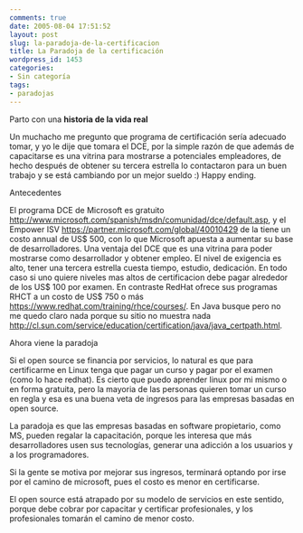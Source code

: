 ```yaml
---
comments: true
date: 2005-08-04 17:51:52
layout: post
slug: la-paradoja-de-la-certificacion
title: La Paradoja de la certificación
wordpress_id: 1453
categories:
- Sin categoría
tags:
- paradojas
---
```


Parto con una **historia de la vida real**

Un muchacho me pregunto que programa de certificación sería adecuado tomar, y yo le dije que tomara el DCE, por la simple razón de que además de capacitarse es una vitrina para mostrarse a potenciales empleadores, de hecho después de obtener su tercera estrella lo contactaron para un buen trabajo y se está cambiando por un mejor sueldo :) Happy ending.

Antecedentes

El programa DCE de Microsoft es gratuito http://www.microsoft.com/spanish/msdn/comunidad/dce/default.asp, y el Empower ISV https://partner.microsoft.com/global/40010429 de la tiene un costo annual de US$ 500, con lo que Microsoft apuesta a aumentar su base de desarrolladores.
Una ventaja del DCE que es una vitrina para poder mostrarse como desarrollador y obtener empleo. El nivel de exigencia es alto, tener una tercera estrella cuesta tiempo, estudio, dedicación.
En todo caso si uno quiere niveles mas altos de certificacion debe pagar alrededor de los US$ 100 por examen.
En contraste RedHat ofrece sus programas RHCT a un costo de US$ 750 o más https://www.redhat.com/training/rhce/courses/.
En Java busque pero no me quedo claro nada porque su sitio no muestra nada http://cl.sun.com/service/education/certification/java/java_certpath.html.

Ahora viene la paradoja

Si el open source se financia por servicios, lo natural es que para certificarme en Linux tenga que pagar un curso y pagar por el examen (como lo hace redhat). Es cierto que puedo aprender linux por mi mismo o en forma gratuita, pero la mayoria de las personas quieren tomar un curso en regla y esa es una buena veta de ingresos para las empresas basadas en open source.

La paradoja es que las empresas basadas en software propietario, como MS, pueden regalar la capacitación, porque les interesa que más desarrolladores usen sus tecnologías, generar una adicción a los usuarios y a los programadores.

Si la gente se motiva por mejorar sus ingresos, terminará optando por irse por el camino de microsoft, pues el costo es menor en certificarse.

El open source está atrapado por su modelo de servicios en este sentido, porque debe cobrar por capacitar y certificar profesionales, y los profesionales tomarán el camino de menor costo.

